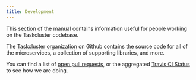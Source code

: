 ```yaml
---
title: Development
---
```


This section of the manual contains information useful for people working on
the Taskcluster codebase.

The [Taskcluster organization](https://github.com/taskcluster) on Github
contains the source code for all of the microservices, a collection of
supporting libraries, and more.

You can find a list of [open pull
requests](https://github.com/search?utf8=%E2%9C%93&q=user%3Ataskcluster+is%3Aopen&type=Issues&ref=searchresults),
or the aggregated [Travis CI Status](https://travis-ci.org/taskcluster) to see
how we are doing.
